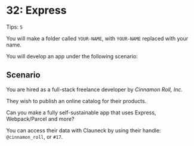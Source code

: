 # 32: Express

Tips: `5`

You will make a folder called `YOUR-NAME`, with `YOUR-NAME` replaced with your name.

You will develop an app under the following scenario:

## Scenario

You are hired as a full-stack freelance developer by *Cinnamon Roll, Inc.*

They wish to publish an online catalog for their products.

Can you make a fully self-sustainable app that uses Express, Webpack/Parcel and more?

You can access their data with Clauneck by using their handle: `@cinnamon_roll`, or `#17`.
